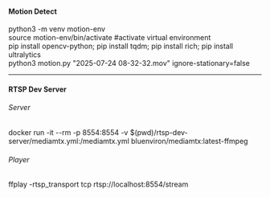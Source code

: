 #### Motion Detect

python3 -m venv motion-env  
source motion-env/bin/activate   #activate virtual environment  
pip install opencv-python; pip install tqdm; pip install rich; pip install ultralytics  
python3 motion.py "2025-07-24 08-32-32.mov" ignore-stationary=false


------------



#### RTSP Dev Server
###### Server
docker run -it --rm -p 8554:8554 -v $(pwd)/rtsp-dev-server/mediamtx.yml:/mediamtx.yml bluenviron/mediamtx:latest-ffmpeg

###### Player
ffplay -rtsp_transport tcp rtsp://localhost:8554/stream